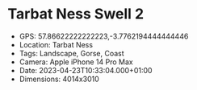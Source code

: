 # Tarbat Ness Swell 2

- GPS: 57.86622222222223,-3.7762194444444446
- Location: Tarbat Ness
- Tags: Landscape, Gorse, Coast
- Camera: Apple iPhone 14 Pro Max
- Date: 2023-04-23T10:33:04.000+01:00
- Dimensions: 4014x3010
